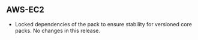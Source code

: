 ## AWS-EC2

- Locked dependencies of the pack to ensure stability for versioned core packs. No changes in this release.
